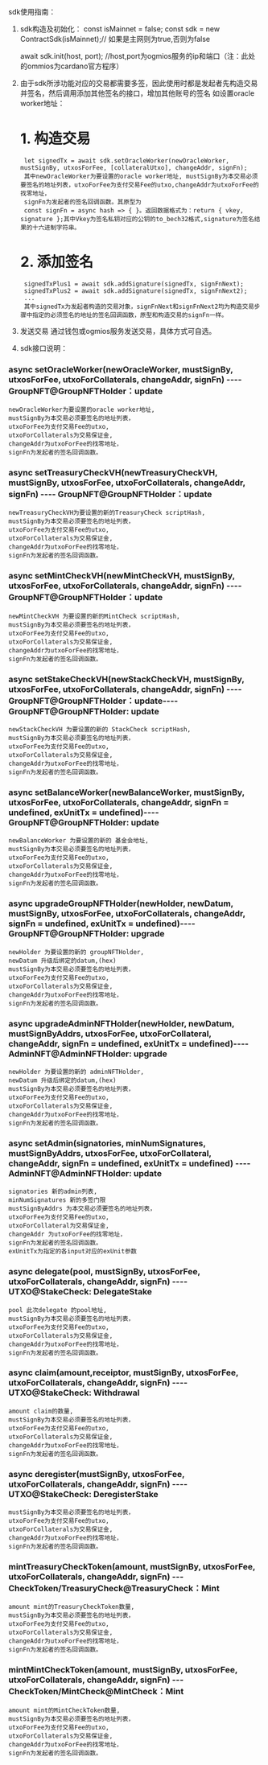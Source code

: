 sdk使用指南：
1. sdk构造及初始化：
    const isMainnet = false; 
     const sdk = new ContractSdk(isMainnet);// 如果是主网则为true,否则为false

    await sdk.init(host, port); //host,port为ogmios服务的ip和端口（注：此处的ommios为cardano官方程序）
2. 由于sdk所涉功能对应的交易都需要多签，因此使用时都是发起者先构造交易并签名，然后调用添加其他签名的接口，增加其他账号的签名
    如设置oracle worker地址：
    # 1. 构造交易
        let signedTx = await sdk.setOracleWorker(newOracleWorker, mustSignBy, utxosForFee, [collateralUtxo], changeAddr, signFn);
        其中newOracleWorker为要设置的oracle worker地址, mustSignBy为本交易必须要签名的地址列表，utxoForFee为支付交易Fee的utxo,changeAddr为utxoForFee的找零地址，
        signFn为发起者的签名回调函数。其原型为
        const signFn = async hash => { }。返回数据格式为：return { vkey, signature };其中Vkey为签名私钥对应的公钥的to_bech32格式,signature为签名结果的十六进制字符串。
    # 2. 添加签名
        signedTxPlus1 = await sdk.addSignature(signedTx, signFnNext);
        signedTxPlus2 = await sdk.addSignature(signedTx, signFnNext2);
        ...
        其中signedTx为发起者构造的交易对象，signFnNext和signFnNext2均为构造交易步骤中指定的必须签名的地址的签名回调函数，原型和构造交易的signFn一样。
3. 发送交易
    通过钱包或ogmios服务发送交易，具体方式可自选。

4. sdk接口说明：
### async setOracleWorker(newOracleWorker, mustSignBy, utxosForFee, utxoForCollaterals, changeAddr, signFn) ----  GroupNFT@GroupNFTHolder：update
    newOracleWorker为要设置的oracle worker地址,
    mustSignBy为本交易必须要签名的地址列表，
    utxoForFee为支付交易Fee的utxo,
    utxoForCollaterals为交易保证金,
    changeAddr为utxoForFee的找零地址，
    signFn为发起者的签名回调函数。

### async setTreasuryCheckVH(newTreasuryCheckVH, mustSignBy, utxosForFee, utxoForCollaterals, changeAddr, signFn) ----  GroupNFT@GroupNFTHolder：update
    newTreasuryCheckVH为要设置的新的TreasuryCheck scriptHash,
    mustSignBy为本交易必须要签名的地址列表，
    utxoForFee为支付交易Fee的utxo,
    utxoForCollaterals为交易保证金,
    changeAddr为utxoForFee的找零地址，
    signFn为发起者的签名回调函数。

### async setMintCheckVH(newMintCheckVH, mustSignBy, utxosForFee, utxoForCollaterals, changeAddr, signFn) ----  GroupNFT@GroupNFTHolder：update
    newMintCheckVH 为要设置的新的MintCheck scriptHash,
    mustSignBy为本交易必须要签名的地址列表，
    utxoForFee为支付交易Fee的utxo,
    utxoForCollaterals为交易保证金,
    changeAddr为utxoForFee的找零地址，
    signFn为发起者的签名回调函数。

### async setStakeCheckVH(newStackCheckVH, mustSignBy, utxosForFee, utxoForCollaterals, changeAddr, signFn) ----  GroupNFT@GroupNFTHolder：update----  GroupNFT@GroupNFTHolder: update
    newStackCheckVH 为要设置的新的 StackCheck scriptHash,
    mustSignBy为本交易必须要签名的地址列表，
    utxoForFee为支付交易Fee的utxo,
    utxoForCollaterals为交易保证金,
    changeAddr为utxoForFee的找零地址，
    signFn为发起者的签名回调函数。

### async setBalanceWorker(newBalanceWorker, mustSignBy, utxosForFee, utxoForCollaterals, changeAddr, signFn = undefined, exUnitTx = undefined)----  GroupNFT@GroupNFTHolder: update
    newBalanceWorker 为要设置的新的 基金会地址,
    mustSignBy为本交易必须要签名的地址列表，
    utxoForFee为支付交易Fee的utxo,
    utxoForCollaterals为交易保证金,
    changeAddr为utxoForFee的找零地址，
    signFn为发起者的签名回调函数。

### async upgradeGroupNFTHolder(newHolder, newDatum, mustSignBy, utxosForFee, utxoForCollaterals, changeAddr, signFn = undefined, exUnitTx = undefined)----  GroupNFT@GroupNFTHolder: upgrade
    newHolder 为要设置的新的 groupNFTHolder,
    newDatum 升级后绑定的datum,(hex)
    mustSignBy为本交易必须要签名的地址列表，
    utxoForFee为支付交易Fee的utxo,
    utxoForCollaterals为交易保证金,
    changeAddr为utxoForFee的找零地址，
    signFn为发起者的签名回调函数。


### async upgradeAdminNFTHolder(newHolder, newDatum, mustSignByAddrs, utxosForFee, utxoForCollateral, changeAddr, signFn = undefined, exUnitTx = undefined)---- AdminNFT@AdminNFTHolder: upgrade
    newHolder 为要设置的新的 adminNFTHolder,
    newDatum 升级后绑定的datum,(hex)
    mustSignBy为本交易必须要签名的地址列表，
    utxoForFee为支付交易Fee的utxo,
    utxoForCollaterals为交易保证金,
    changeAddr为utxoForFee的找零地址，
    signFn为发起者的签名回调函数。

### async setAdmin(signatories, minNumSignatures, mustSignByAddrs, utxosForFee, utxoForCollateral, changeAddr, signFn = undefined, exUnitTx = undefined)  ---- AdminNFT@AdminNFTHolder: update
    signatories 新的admin列表,
    minNumSignatures 新的多签门限
    mustSignByAddrs 为本交易必须要签名的地址列表，
    utxoForFee为支付交易Fee的utxo,
    utxoForCollateral为交易保证金,
    changeAddr 为utxoForFee的找零地址，
    signFn为发起者的签名回调函数。
    exUnitTx为指定的各input对应的exUnit参数

### async delegate(pool, mustSignBy, utxosForFee, utxoForCollaterals, changeAddr, signFn) ---- UTXO@StakeCheck: DelegateStake
    pool 此次delegate 的pool地址,
    mustSignBy为本交易必须要签名的地址列表，
    utxoForFee为支付交易Fee的utxo,
    utxoForCollaterals为交易保证金,
    changeAddr为utxoForFee的找零地址，
    signFn为发起者的签名回调函数。

### async claim(amount,receiptor, mustSignBy, utxosForFee, utxoForCollaterals, changeAddr, signFn) ---- UTXO@StakeCheck: Withdrawal
    amount claim的数量,
    mustSignBy为本交易必须要签名的地址列表，
    utxoForFee为支付交易Fee的utxo,
    utxoForCollaterals为交易保证金,
    changeAddr为utxoForFee的找零地址，
    signFn为发起者的签名回调函数。

### async deregister(mustSignBy, utxosForFee, utxoForCollaterals, changeAddr, signFn) ---- UTXO@StakeCheck: DeregisterStake
    mustSignBy为本交易必须要签名的地址列表，
    utxoForFee为支付交易Fee的utxo,
    utxoForCollaterals为交易保证金,
    changeAddr为utxoForFee的找零地址，
    signFn为发起者的签名回调函数。
### mintTreasuryCheckToken(amount, mustSignBy, utxosForFee, utxoForCollaterals, changeAddr, signFn) --- CheckToken/TreasuryCheck@TreasuryCheck：Mint
    amount mint的TreasuryCheckToken数量,
    mustSignBy为本交易必须要签名的地址列表，
    utxoForFee为支付交易Fee的utxo,
    utxoForCollaterals为交易保证金,
    changeAddr为utxoForFee的找零地址，
    signFn为发起者的签名回调函数。

### mintMintCheckToken(amount, mustSignBy, utxosForFee, utxoForCollaterals, changeAddr, signFn) --- CheckToken/MintCheck@MintCheck：Mint
    amount mint的MintCheckToken数量,
    mustSignBy为本交易必须要签名的地址列表，
    utxoForFee为支付交易Fee的utxo,
    utxoForCollaterals为交易保证金,
    changeAddr为utxoForFee的找零地址，
    signFn为发起者的签名回调函数。